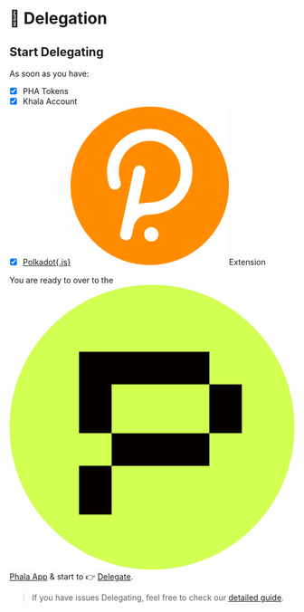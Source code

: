 # 👐 Delegation

## Start Delegating <a href="#start-delegating" id="start-delegating"></a>

As soon as you have:

* [x] PHA Tokens
* [x] Khala Account
* [x] [Polkadot{.js}](https://polkadot.js.org/extension/)<img src="../../.gitbook/assets/polkadot-js.svg" alt="" data-size="line">Extension

You are ready to over to the <img src="../../.gitbook/assets/phala_logo.png" alt="" data-size="line">[Phala App](https://app.phala.network/) & start to 👉 [Delegate](https://app.phala.network/delegate/).

> If you have issues Delegating, feel free to check our [detailed guide](delegate-to-stakepool.md).
